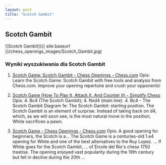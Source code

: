 ```yaml
---
layout: post
title: "Scotch Gambit"
---
```


## Scotch Gambit
![Scotch Gambit]({{ site.baseurl }}/chess_openings_images/Scotch_Gambit.jpg)

### Wyniki wyszukiwania dla Scotch Gambit
1. [Scotch Game: Scotch Gambit - Chess Openings - Chess.com](https://www.chess.com/openings/Scotch-Game-Scotch-Gambit)
   Opis: Learn the Scotch Game: Scotch Gambit with free tools and analysis from Chess.com. Improve your opening repertoire and crush your opponents!

2. [Scotch Game (How To Play It, Attack It, And Counter It) - Simplify Chess](https://simplifychess.com/openings/the-scotch-game/index.html)
   Opis: 4. Bc4 (The Scotch Gambit); 4. Nxd4 (main line). 4. Bc4 - The Scotch Gambit Diagram 1e: The Scotch Gambit: starting position. The Scotch Gambit is an element of surprise. Instead of taking back on d4, which, as we will soon see, is the most natural move in the position, White sacrifices a pawn.

3. [Scotch Game - Chess Openings - Chess.com](https://www.chess.com/openings/Scotch-Game)
   Opis: A good opening for beginners, the Scotch is a... The Scotch Game is a centuries-old 1.e4 opening for White and one of the best alternatives to the Ruy Lopez. ... If White goes for the Scotch Gambit, ... of Ercole del Rio's chess 1750 treatise. The opening enjoyed vast popularity during the 19th century but fell in decline during the 20th ...